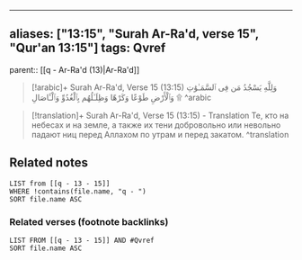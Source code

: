 
---
aliases: ["13:15", "Surah Ar-Ra'd, verse 15", "Qur'an 13:15"]
tags: Qvref
---

parent:: [[q - Ar-Ra'd (13)|Ar-Ra'd]]

> [!arabic]+ Surah Ar-Ra'd, Verse 15 (13:15)
> <span class="quran-arabic">وَلِلَّهِ يَسْجُدُ مَن فِى ٱلسَّمَـٰوَٰتِ وَٱلْأَرْضِ طَوْعًا وَكَرْهًا وَظِلَـٰلُهُم بِٱلْغُدُوِّ وَٱلْـَٔاصَالِ ۩</span>
^arabic

> [!translation]+ Surah Ar-Ra'd, Verse 15 (13:15) - Translation
> Те, кто на небесах и на земле, а также их тени добровольно или невольно падают ниц перед Аллахом по утрам и перед закатом.
^translation



## Related notes
```dataview
LIST from [[q - 13 - 15]]
WHERE !contains(file.name, "q - ")
SORT file.name ASC
```

### Related verses (footnote backlinks)
```dataview
LIST FROM [[q - 13 - 15]] AND #Qvref
SORT file.name ASC
```

